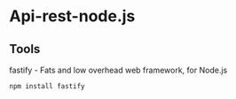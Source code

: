 # Api-rest-node.js

## Tools

fastify - Fats and low overhead web framework, for Node.js

```
npm install fastify

```
